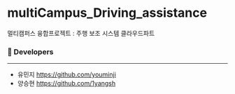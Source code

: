 # multiCampus_Driving_assistance
멀티캠퍼스 융합프로젝트 : 주행 보조 시스템
클라우드파트





### :gem: Developers

---

- 유민지 https://github.com/youminji
- 양승현 https://github.com/1yangsh 
